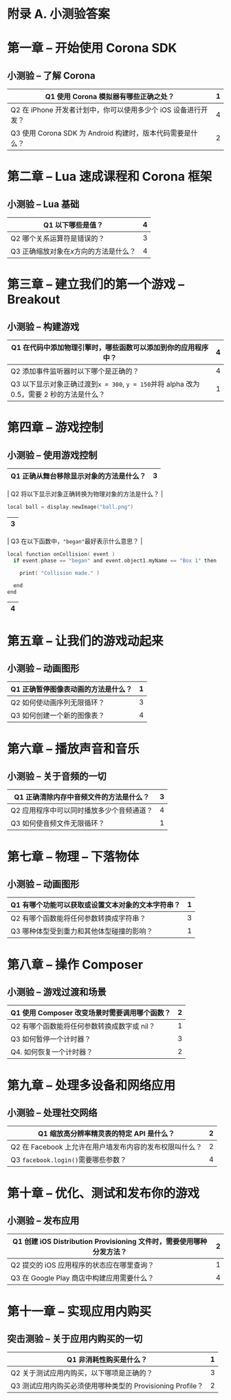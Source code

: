 # 附录 A. 小测验答案

# 第一章 – 开始使用 Corona SDK

## 小测验 – 了解 Corona

| Q1 使用 Corona 模拟器有哪些正确之处？ | 1 |
| --- | --- |
| Q2 在 iPhone 开发者计划中，你可以使用多少个 iOS 设备进行开发？ | 4 |
| Q3 使用 Corona SDK 为 Android 构建时，版本代码需要是什么？ | 2 |

# 第二章 – Lua 速成课程和 Corona 框架

## 小测验 – Lua 基础

| Q1 以下哪些是值？ | 4 |
| --- | --- |
| Q2 哪个关系运算符是错误的？ | 3 |
| Q3 正确缩放对象在*x*方向的方法是什么？ | 4 |

# 第三章 – 建立我们的第一个游戏 – Breakout

## 小测验 – 构建游戏

| Q1 在代码中添加物理引擎时，哪些函数可以添加到你的应用程序中？ | 4 |
| --- | --- |
| Q2 添加事件监听器时以下哪个是正确的？ | 4 |
| Q3 以下显示对象正确过渡到`x = 300`, `y = 150`并将 alpha 改为 0.5，需要 2 秒的方法是什么？ | 1 |

# 第四章 – 游戏控制

## 小测验 – 使用游戏控制

| Q1 正确从舞台移除显示对象的方法是什么？ | 3 |
| --- | --- |

| Q2 将以下显示对象正确转换为物理对象的方法是什么？ |

```kt
local ball = display.newImage("ball.png")
```

| 3 |
| --- |

| Q3 在以下函数中，`"began"`最好表示什么意思？ |

```kt
local function onCollision( event )
  if event.phase == "began" and event.object1.myName == "Box 1" then

    print( "Collision made." )

  end
end
```

| 4 |
| --- |

# 第五章 – 让我们的游戏动起来

## 小测验 – 动画图形

| Q1 正确暂停图像表动画的方法是什么？ | 1 |
| --- | --- |
| Q2 如何使动画序列无限循环？ | 3 |
| Q3 如何创建一个新的图像表？ | 4 |

# 第六章 – 播放声音和音乐

## 小测验 – 关于音频的一切

| Q1 正确清除内存中音频文件的方法是什么？ | 3 |
| --- | --- |
| Q2 应用程序中可以同时播放多少个音频通道？ | 4 |
| Q3 如何使音频文件无限循环？ | 1 |

# 第七章 – 物理 – 下落物体

## 小测验 – 动画图形

| Q1 有哪个功能可以获取或设置文本对象的文本字符串？ | 1 |
| --- | --- |
| Q2 有哪个函数能将任何参数转换成字符串？ | 3 |
| Q3 哪种体型受到重力和其他体型碰撞的影响？ | 1 |

# 第八章 – 操作 Composer

## 小测验 – 游戏过渡和场景

| Q1 使用 Composer 改变场景时需要调用哪个函数？ | 2 |
| --- | --- |
| Q2 有哪个函数能将任何参数转换成数字或 nil？ | 1 |
| Q3 如何暂停一个计时器？ | 3 |
| Q4. 如何恢复一个计时器？ | 2 |

# 第九章 – 处理多设备和网络应用

## 小测验 – 处理社交网络

| Q1 缩放高分辨率精灵表的特定 API 是什么？ | 2 |
| --- | --- |
| Q2 在 Facebook 上允许在用户墙发布内容的发布权限叫什么？ | 2 |
| Q3 `facebook.login()`需要哪些参数？ | 4 |

# 第十章 – 优化、测试和发布你的游戏

## 小测验 – 发布应用

| Q1 创建 iOS Distribution Provisioning 文件时，需要使用哪种分发方法？ | 2 |
| --- | --- |
| Q2 提交的 iOS 应用程序的状态应在哪里查询？ | 1 |
| Q3 在 Google Play 商店中构建应用需要什么？ | 4 |

# 第十一章 – 实现应用内购买

## 突击测验 – 关于应用内购买的一切

| Q1 非消耗性购买是什么？ | 1 |
| --- | --- |
| Q2 关于测试应用内购买，以下哪项是正确的？ | 3 |
| Q3 测试应用内购买必须使用哪种类型的 Provisioning Profile？ | 2 |
